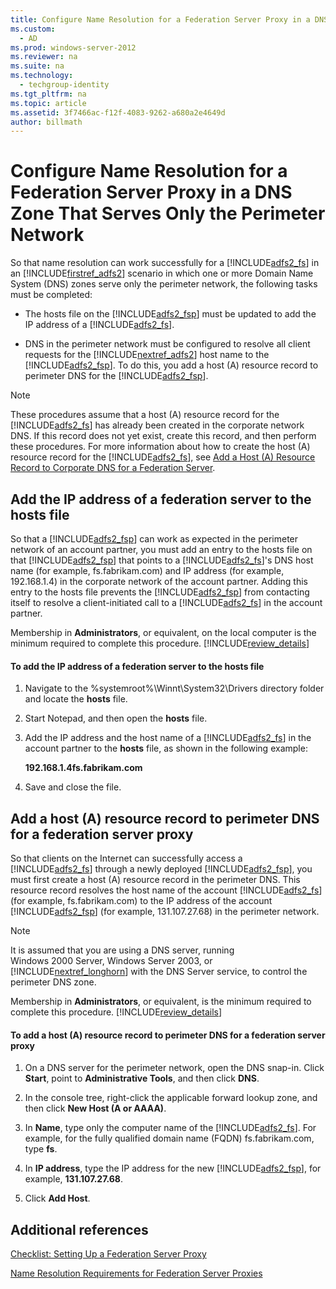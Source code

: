 ```yaml
---
title: Configure Name Resolution for a Federation Server Proxy in a DNS Zone That Serves Only the Perimeter Network
ms.custom: 
  - AD
ms.prod: windows-server-2012
ms.reviewer: na
ms.suite: na
ms.technology: 
  - techgroup-identity
ms.tgt_pltfrm: na
ms.topic: article
ms.assetid: 3f7466ac-f12f-4083-9262-a680a2e4649d
author: billmath
---
```

# Configure Name Resolution for a Federation Server Proxy in a DNS Zone That Serves Only the Perimeter Network
So that name resolution can work successfully for a [!INCLUDE[adfs2_fs](../Token/adfs2_fs_md.md)] in an [!INCLUDE[firstref_adfs2](../Token/firstref_adfs2_md.md)] scenario in which one or more Domain Name System \(DNS\) zones serve only the perimeter network, the following tasks must be completed:  
  
-   The hosts file on the [!INCLUDE[adfs2_fsp](../Token/adfs2_fsp_md.md)] must be updated to add the IP address of a [!INCLUDE[adfs2_fs](../Token/adfs2_fs_md.md)].  
  
-   DNS in the perimeter network must be configured to resolve all client requests for the [!INCLUDE[nextref_adfs2](../Token/nextref_adfs2_md.md)] host name to the [!INCLUDE[adfs2_fsp](../Token/adfs2_fsp_md.md)]. To do this, you add a host \(A\) resource record to perimeter DNS for the [!INCLUDE[adfs2_fsp](../Token/adfs2_fsp_md.md)].  
  
> [!NOTE]  
> These procedures assume that a host \(A\) resource record for the [!INCLUDE[adfs2_fs](../Token/adfs2_fs_md.md)] has already been created in the corporate network DNS. If this record does not yet exist, create this record, and then perform these procedures. For more information about how to create the host \(A\) resource record for the [!INCLUDE[adfs2_fs](../Token/adfs2_fs_md.md)], see [Add a Host &#40;A&#41; Resource Record to Corporate DNS for a Federation Server](../Topic/Add-a-Host--A--Resource-Record-to-Corporate-DNS-for-a-Federation-Server.md).  
  
## Add the IP address of a federation server to the hosts file  
So that a [!INCLUDE[adfs2_fsp](../Token/adfs2_fsp_md.md)] can work as expected in the perimeter network of an account partner, you must add an entry to the hosts file on that [!INCLUDE[adfs2_fsp](../Token/adfs2_fsp_md.md)] that points to a [!INCLUDE[adfs2_fs](../Token/adfs2_fs_md.md)]'s DNS host name \(for example, fs.fabrikam.com\) and IP address \(for example, 192.168.1.4\) in the corporate network of the account partner. Adding this entry to the hosts file prevents the [!INCLUDE[adfs2_fsp](../Token/adfs2_fsp_md.md)] from contacting itself to resolve a client\-initiated call to a [!INCLUDE[adfs2_fs](../Token/adfs2_fs_md.md)] in the account partner.  
  
Membership in **Administrators**, or equivalent, on the local computer is the minimum required to complete this procedure. [!INCLUDE[review_details](../Token/review_details_md.md)]  
  
#### To add the IP address of a federation server to the hosts file  
  
1.  Navigate to the %systemroot%\\Winnt\\System32\\Drivers directory folder and locate the **hosts** file.  
  
2.  Start Notepad, and then open the **hosts** file.  
  
3.  Add the IP address and the host name of a [!INCLUDE[adfs2_fs](../Token/adfs2_fs_md.md)] in the account partner to the **hosts** file, as shown in the following example:  
  
    **192.168.1.4fs.fabrikam.com**  
  
4.  Save and close the file.  
  
## Add a host \(A\) resource record to perimeter DNS for a federation server proxy  
So that clients on the Internet can successfully access a [!INCLUDE[adfs2_fs](../Token/adfs2_fs_md.md)] through a newly deployed [!INCLUDE[adfs2_fsp](../Token/adfs2_fsp_md.md)], you must first create a host \(A\) resource record in the perimeter DNS. This resource record resolves the host name of the account [!INCLUDE[adfs2_fs](../Token/adfs2_fs_md.md)] \(for example, fs.fabrikam.com\) to the IP address of the account [!INCLUDE[adfs2_fsp](../Token/adfs2_fsp_md.md)] \(for example, 131.107.27.68\) in the perimeter network.  
  
> [!NOTE]  
> It is assumed that you are using a DNS server, running Windows 2000 Server, Windows Server 2003, or [!INCLUDE[nextref_longhorn](../Token/nextref_longhorn_md.md)] with the DNS Server service, to control the perimeter DNS zone.  
  
Membership in **Administrators**, or equivalent, is the minimum required to complete this procedure. [!INCLUDE[review_details](../Token/review_details_md.md)]  
  
#### To add a host \(A\) resource record to perimeter DNS for a federation server proxy  
  
1.  On a DNS server for the perimeter network, open the DNS snap\-in. Click **Start**, point to **Administrative Tools**, and then click **DNS**.  
  
2.  In the console tree, right\-click the applicable forward lookup zone, and then click **New Host \(A or AAAA\)**.  
  
3.  In **Name**, type only the computer name of the [!INCLUDE[adfs2_fs](../Token/adfs2_fs_md.md)]. For example, for the fully qualified domain name \(FQDN\) fs.fabrikam.com, type **fs**.  
  
4.  In **IP address**, type the IP address for the new [!INCLUDE[adfs2_fsp](../Token/adfs2_fsp_md.md)], for example, **131.107.27.68**.  
  
5.  Click **Add Host**.  
  
## Additional references  
[Checklist: Setting Up a Federation Server Proxy](../Topic/Checklist--Setting-Up-a-Federation-Server-Proxy.md)  
  
[Name Resolution Requirements for Federation Server Proxies](../Topic/Name-Resolution-Requirements-for-Federation-Server-Proxies.md)  
  
